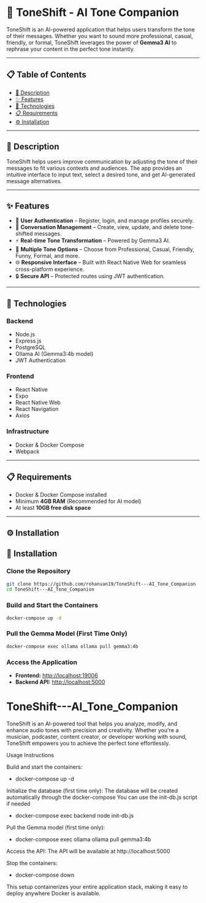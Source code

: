 # 🎯 ToneShift - AI Tone Companion

ToneShift is an AI-powered application that helps users transform the tone of their messages. Whether you want to sound more professional, casual, friendly, or formal, ToneShift leverages the power of **Gemma3 AI** to rephrase your content in the perfect tone instantly.

---

## 📋 Table of Contents

- [📝 Description](#-description)  
- [✨ Features](#-features)  
- [🔧 Technologies](#-technologies)  
- [📋 Requirements](#-requirements)  
- [⚙️ Installation](#️-installation)  

---

## 📝 Description

ToneShift helps users improve communication by adjusting the tone of their messages to fit various contexts and audiences. The app provides an intuitive interface to input text, select a desired tone, and get AI-generated message alternatives.

---

## ✨ Features

- 🔐 **User Authentication** – Register, login, and manage profiles securely.
- 💬 **Conversation Management** – Create, view, update, and delete tone-shifted messages.
- ⚡ **Real-time Tone Transformation** – Powered by Gemma3 AI.
- 🎯 **Multiple Tone Options** – Choose from Professional, Casual, Friendly, Funny, Formal, and more.
- 🌐 **Responsive Interface** – Built with React Native Web for seamless cross-platform experience.
- 🔒 **Secure API** – Protected routes using JWT authentication.

---

## 🔧 Technologies

### Backend
- Node.js
- Express.js
- PostgreSQL
- Ollama AI (Gemma3:4b model)
- JWT Authentication

### Frontend
- React Native
- Expo
- React Native Web
- React Navigation
- Axios

### Infrastructure
- Docker & Docker Compose
- Webpack

---

## 📋 Requirements

- Docker & Docker Compose installed
- Minimum **4GB RAM** (Recommended for AI model)
- At least **10GB free disk space**

---

## ⚙️ Installation

## 🚀 Installation

### Clone the Repository
```bash
git clone https://github.com/rohanvan19/ToneShift---AI_Tone_Companion
cd ToneShift---AI_Tone_Companion
```

### Build and Start the Containers
```bash
docker-compose up -d
```

### Pull the Gemma Model (First Time Only)
```bash
docker-compose exec ollama ollama pull gemma3:4b
```

### Access the Application
- **Frontend:** [http://localhost:19006](http://localhost:19006)
- **Backend API:** [http://localhost:5000](http://localhost:5000)











# ToneShift---AI_Tone_Companion
ToneShift is an AI-powered tool that helps you analyze, modify, and enhance audio tones with precision and creativity. Whether you're a musician, podcaster, content creator, or developer working with sound, ToneShift empowers you to achieve the perfect tone effortlessly.

Usage Instructions

Build and start the containers:
- docker-compose up -d

Initialize the database (first time only):
The database will be created automatically through the docker-compose
You can use the init-db.js script if needed
- docker-compose exec backend node init-db.js

Pull the Gemma model (first time only):
- docker-compose exec ollama ollama pull gemma3:4b

Access the API: The API will be available at http://localhost:5000

Stop the containers:
- docker-compose down

This setup containerizes your entire application stack, making it easy to deploy anywhere Docker is available.

